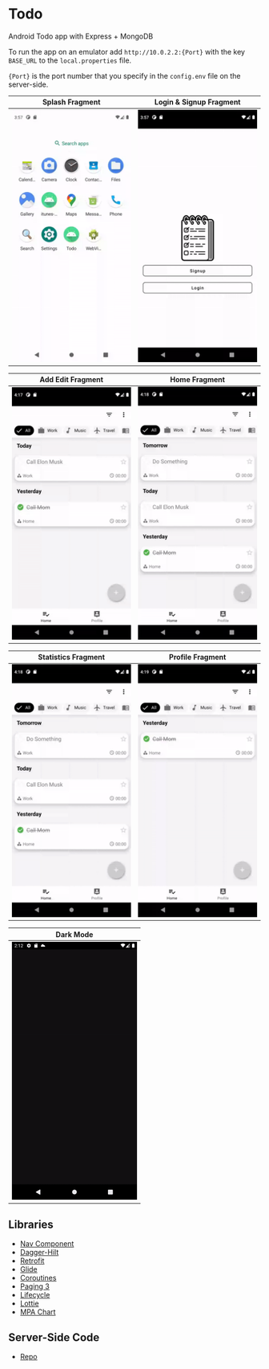 # Todo

Android Todo app with Express + MongoDB

To run the app on an emulator add `http://10.0.2.2:{Port}` with the key `BASE_URL` to the `local.properties` file.

`{Port}` is the port number that you specify in the `config.env` file on the server-side.



|                 Splash Fragment             |               Login & Signup Fragment         |
| :-----------------------------------------: |  :------------------------------------------: |
|<img src="screens/splash.gif" alt="splash" width="250"/> |  <img src="screens/signup_login.gif" alt="signup_login" width="250"/> |

|                 Add Edit Fragment           |                  Home Fragment                |
| :-----------------------------------------: | :-------------------------------------------: |
| <img src="screens/add_edit.gif" alt="add_edit" width="250"/> | <img src="screens/home_menu.gif" alt="home_menu" width="250"/> |

|             Statistics Fragment             |                  Profile Fragment             |
| :-----------------------------------------: | :-------------------------------------------: |
|<img src="screens/statistics.gif" alt="statistics" width="250"/> | <img src="screens/profile.gif" alt="profile" width="250"/> |

|                   Dark Mode                 |
| :-----------------------------------------: |
|<img src="screens/dark_mode.gif" alt="dark" width="250"/> |                               


## Libraries
* [Nav Component](https://developer.android.com/guide/navigation/navigation-getting-started)
* [Dagger-Hilt](https://dagger.dev/hilt/)
* [Retrofit](https://square.github.io/retrofit/)
* [Glide](https://github.com/bumptech/glide)
* [Coroutines](https://developer.android.com/kotlin/coroutines)
* [Paging 3](https://developer.android.com/topic/libraries/architecture/paging/v3-overview)
* [Lifecycle](https://developer.android.com/jetpack/androidx/releases/lifecycle)
* [Lottie](https://github.com/airbnb/lottie-android)
* [MPA Chart](https://github.com/PhilJay/MPAndroidChart)

## Server-Side Code
* [Repo](https://github.com/berkanturkali/todo-Server)
